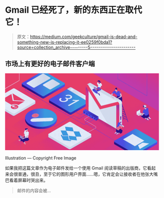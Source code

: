 # Gmail 已经死了，新的东西正在取代它！

> 原文：<https://medium.com/geekculture/gmail-is-dead-and-something-new-is-replacing-it-ee0259f0bda1?source=collection_archive---------5----------------------->

## 市场上有更好的电子邮件客户端

![](img/31ff5add0f935ba5285d18b17fae675c.png)

Illustration — Copyright Free Image

如果我把这篇文章作为电子邮件发给一个使用 Gmail 阅读草稿的出版商，它看起来会很普通，很丑，至于它的图形用户界面……嗯，它肯定会让接收者在他张大嘴巴看着屏幕时哭出来。

> 邮件的内容会被…